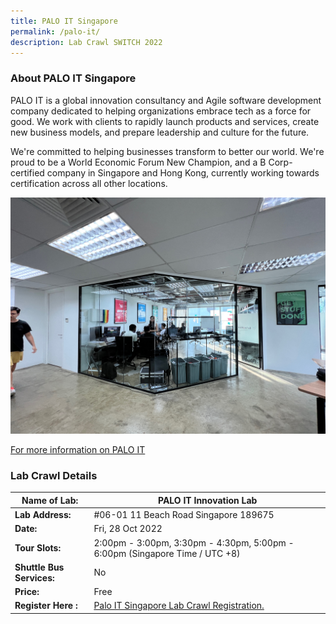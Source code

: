 ```yaml
---
title: PALO IT Singapore
permalink: /palo-it/
description: Lab Crawl SWITCH 2022
---
```

### **About PALO IT Singapore** 

PALO IT is a global innovation consultancy and Agile software development company dedicated to helping organizations embrace tech as a force for good. We work with clients to rapidly launch products and services, create new business models, and prepare leadership and culture for the future.

We're committed to helping businesses transform to better our world. We're proud to be a World Economic Forum New Champion, and a B Corp-certified company in Singapore and Hong Kong, currently working towards certification across all other locations.

![PALO IT Lab Crawl SWITCH 2022](/images/PALO%20IT%20Innovation%20Lab%20Photo%20-%20Michelle%20Koh.png)

[For more information on PALO IT](https://www.palo-it.com/en/)
 


### **Lab Crawl Details**

| **Name of Lab:** | PALO IT Innovation Lab |
| -------- | -------- |
| **Lab Address:** | #06-01 11 Beach Road Singapore 189675 |
|**Date:** | Fri, 28 Oct 2022 |
|**Tour Slots:** | 2:00pm - 3:00pm, 3:30pm - 4:30pm, 5:00pm - 6:00pm (Singapore Time / UTC +8) |
|**Shuttle Bus Services:** | No |
|**Price:** | Free |
|**Register Here :** | [Palo IT Singapore Lab Crawl Registration.](https://docs.google.com/forms/d/1agdv2dPyX_nN_pssNAmOyXaK4h6nVWGMgdI3wowy7kg/edit) |